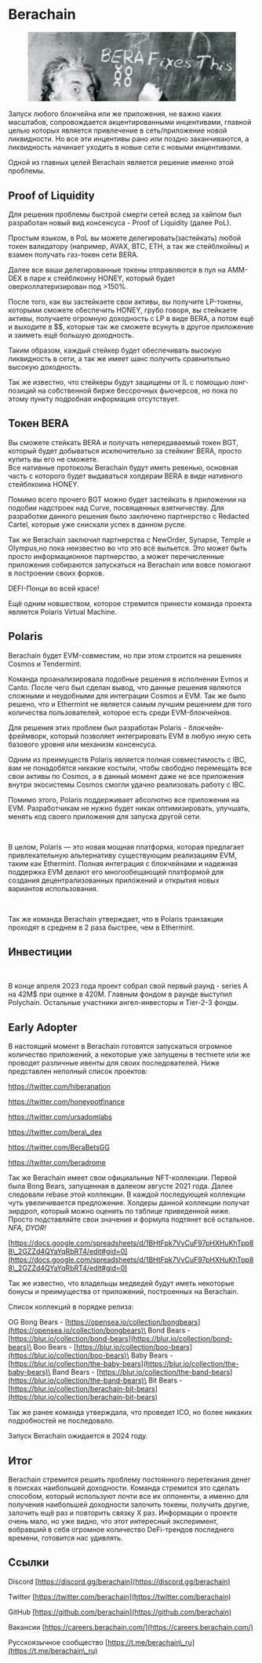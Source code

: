 # Berachain

<figure><img src="../.gitbook/assets/image (1).png" alt=""><figcaption></figcaption></figure>

Запуск любого блокчейна или же приложения, не важно каких масштабов, сопровождается акцентированными инцентивами, главной целью которых является привлечение в сеть/приложение новой ликвидности. Но все эти инцентивы рано или поздно заканчиваются, а ликвидность начинает уходить в новые сети с новыми инцентивами.

Одной из главных целей Berachain является решение именно этой проблемы.

## **Proof of Liquidity**

Для решения проблемы быстрой смерти сетей вслед за хайпом был разработан новый вид консенсуса - Proof of Liquidity (далее PoL).

Простым языком, в PoL вы можете делегировать(застейкать) любой токен валидатору (например, AVAX, BTC, ETH, а так же стейблкойны) и взамен получать газ-токен сети BERA.

Далее все ваши делегированные токены отправляются в пул на AMM-DEX в паре к стейблкоину HONEY, который будет оверколлатеризирован под >150%.

После того, как вы застейкаете свои активы, вы получите LP-токены, которыми сможете обеспечить HONEY, грубо говоря, вы стейкаете активы, получаете огромную доходность с LP в виде BERA, а потом ещё и выходите в \$$, которые так же сможете всунуть в другое приложение и заиметь ещё большую доходность.

Таким образом, каждый стейкер будет обеспечивать высокую ликвидность в сети, а так же имеет шанс получить сравнительно высокую доходность.

Так же известно, что стейкеры будут защищены от IL с помощью лонг-позиций на собственной бирже бессрочных фьючерсов, но пока по этому пункту подробная информация отсутствует.

## Токен BERA

Вы сможете стейкать BERA и получать непередаваемый токен BGT, который будет добываться исключительно за стейкинг BERA, просто купить вы его не сможете.\
Все нативные протоколы Berachain будут иметь ревенью, основная часть с которого будет выдаваться холдерам BERA в виде нативного стейблкоина HONEY.

Помимо всего прочего BGT можно будет застейкать в приложении на подобии надстроек над Curve, посвященных взятничеству. Для разработки данного решения было заключено партнерство с Redacted Cartel, которые уже снискали успех в данном русле.

Так же Berachain заключил партнерства с NewOrder, Synapse, Temple и Olympus,но пока неизвестно во что это всё выльетcя. Это может быть просто информационное партнерство, а может перечисленные приложения собираются запускаться на Berachain или вовсе помогают в построении своих форков.

DEFI-Понци во всей красе!

Ещё одним новшеством, которое стремится принести команда проекта является Polaris Virtual Machine.

## **Polaris**

Berachain будет EVM-совместим, но при этом строится на решениях Cosmos и Tendermint.

Команда проанализировала подобные решения в исполнении Evmos и Canto. После чего был сделан вывод, что данные решения являются сложными и неудобными для интеграции Cosmos и EVM. Так же было решено, что и Ethermint не является самым лучшим решением для того количества пользователей, которое есть среди EVM-блокчейнов.

Для решения этих проблем был разработан Polaris - блокчейн-фреймворк, который позволяет интегрировать EVM в любую иную сеть базового уровня или механизм консенсуса.

Одним из преимуществ Polaris является полная совместимость с IBC, вам не понадобятся никакие костыли, чтобы свободно перемещать все свои активы по Cosmos, а в данный момент даже не все приложения внутри экосистемы Cosmos смогли удачно реализовать работу с IBC.

Помимо этого, Polaris поддерживает абсолютно все приложения на EVM. Разработчикам не нужно будет никак оптимизировать, улучшать, менять код своего приложения для запуска другой сети.

<figure><img src="https://img1.teletype.in/files/44/20/4420abb6-8728-4fbd-92b4-1f068877f784.png" alt=""><figcaption></figcaption></figure>

В целом, Polaris — это новая мощная платформа, которая предлагает привлекательную альтернативу существующим реализациям EVM, таким как Ethermint. Полная интеграция с блокчейнами и надежная поддержка EVM делают его многообещающей платформой для создания децентрализованных приложений и открытия новых вариантов использования.

<figure><img src="https://img3.teletype.in/files/a3/e5/a3e5eb5a-1cbb-4e49-98a4-1a9c386221a1.png" alt=""><figcaption></figcaption></figure>

Так же команда Berachain утверждает, что в Polaris транзакции проходят в среднем в 2 раза быстрее, чем в Ethermint.

## **Инвестиции**

<figure><img src="https://img4.teletype.in/files/3e/8d/3e8d5fa7-d7ce-4aaa-b9ba-8a64fe910189.jpeg" alt=""><figcaption></figcaption></figure>

В конце апреля 2023 года проект собрал свой первый раунд - series A на 42М$ при оценке в 420M. Главным фондом в раунде выступил Polychain. Остальные участники ангел-инвесторы и Tier-2-3 фонды.

## **Early Adopter**

В настоящий момент в Berachain готовятся запускаться огромное количество приложений, а некоторые уже запущены в тестнете или же проводят различные ивенты для своих последователей. Ниже представлен неполный список проектов:

https://twitter.com/hiberanation

https://twitter.com/honeypotfinance

https://twitter.com/ursadomlabs

https://twitter.com/bera\_dex

https://twitter.com/BeraBetsGG

https://twitter.com/beradrome

Так же Berachain имеет свои официальные NFT-коллекции. Первой была Bong Bears, запущенная в далеком августе 2021 года. Далее следовали rebase этой коллекции. В каждой последующей коллекции чуть увеличивается предложение. Холдеры данной коллекции получат эирдроп, который можно оценить по таблице приведенной ниже. Просто подставляйте свои значения и формула подтянет всё остальное. _NFA, DYOR!_

[https://docs.google.com/spreadsheets/d/1BHtFpk7VvCuF97pHXHuKhTpp88\_2GZZd4QYaYqRbRT4/edit#gid=0](https://docs.google.com/spreadsheets/d/1BHtFpk7VvCuF97pHXHuKhTpp88\_2GZZd4QYaYqRbRT4/edit#gid=0)

Так же известно, что владельцы медведей будут иметь некоторые бонусы и преимущества от приложений, построенных на Berachain.

Список коллекций в порядке релиза:

OG Bong Bears - [https://opensea.io/collection/bongbears](https://opensea.io/collection/bongbears)\
Bond Bears - [https://blur.io/collection/bond-bears](https://blur.io/collection/bond-bears)\
Boo Bears - [https://blur.io/collection/boo-bears](https://blur.io/collection/boo-bears)\
Baby Bears - [https://blur.io/collection/the-baby-bears](https://blur.io/collection/the-baby-bears)\
Band Bears - [https://blur.io/collection/the-band-bears](https://blur.io/collection/the-band-bears)\
Bit Bears - [https://blur.io/collection/berachain-bit-bears](https://blur.io/collection/berachain-bit-bears)

Так же ранее команда утверждала, что проведет ICO, но более никаких подробностей не последовало.

Запуск Berachain ожидается в 2024 году.

## **Итог**

Berachain стремится решить проблему постоянного перетекания денег в поисках наибольшей доходности. Команда стремится это сделать способом, который используют почти все их оппоненты, а именно для получения наибольшей доходности залочить токены, получить другие, залочить ещё раз и повторить связку X раз. Информации о проекте очень мало, но уже видно, что этот интересный эксперимент, вобравший в себя огромное количество DeFi-трендов последнего времени, готовится нас удивлять.

## Ссылки

Discord [https://discord.gg/berachain](https://discord.gg/berachain)

Twitter [https://twitter.com/berachain](https://twitter.com/berachain)

GitHub [https://github.com/berachain](https://github.com/berachain)

Вакансии [https://careers.berachain.com/](https://careers.berachain.com/)

Русскоязычное сообщество [https://t.me/berachain\_ru](https://t.me/berachain\_ru)
